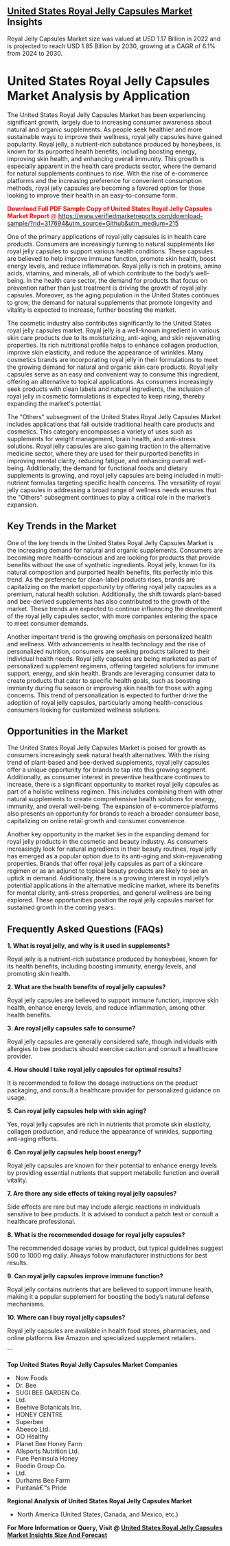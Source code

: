 <h2><a href="https://www.verifiedmarketreports.com/download-sample/?rid=317694&amp;utm_source=Github&amp;utm_medium=215" target="_blank">United States Royal Jelly Capsules Market</a> Insights</h2><p>Royal Jelly Capsules Market size was valued at USD 1.17 Billion in 2022 and is projected to reach USD 1.85 Billion by 2030, growing at a CAGR of 6.1% from 2024 to 2030.</p><p> <h1>United States Royal Jelly Capsules Market Analysis by Application</h1> <p>The United States Royal Jelly Capsules Market has been experiencing significant growth, largely due to increasing consumer awareness about natural and organic supplements. As people seek healthier and more sustainable ways to improve their wellness, royal jelly capsules have gained popularity. Royal jelly, a nutrient-rich substance produced by honeybees, is known for its purported health benefits, including boosting energy, improving skin health, and enhancing overall immunity. This growth is especially apparent in the health care products sector, where the demand for natural supplements continues to rise. With the rise of e-commerce platforms and the increasing preference for convenient consumption methods, royal jelly capsules are becoming a favored option for those looking to improve their health in an easy-to-consume form. <p><span class=""><span style="color: #ff0000;"><strong>Download Full PDF Sample Copy of United States Royal Jelly Capsules Market Report</strong> @ </span><a href="https://www.verifiedmarketreports.com/download-sample/?rid=317694&amp;utm_source=Github&amp;utm_medium=215" target="_blank">https://www.verifiedmarketreports.com/download-sample/?rid=317694&amp;utm_source=Github&amp;utm_medium=215</a></span></p> One of the primary applications of royal jelly capsules is in health care products. Consumers are increasingly turning to natural supplements like royal jelly capsules to support various health conditions. These capsules are believed to help improve immune function, promote skin health, boost energy levels, and reduce inflammation. Royal jelly is rich in proteins, amino acids, vitamins, and minerals, all of which contribute to the body’s well-being. In the health care sector, the demand for products that focus on prevention rather than just treatment is driving the growth of royal jelly capsules. Moreover, as the aging population in the United States continues to grow, the demand for natural supplements that promote longevity and vitality is expected to increase, further boosting the market. <p>The cosmetic industry also contributes significantly to the United States royal jelly capsules market. Royal jelly is a well-known ingredient in various skin care products due to its moisturizing, anti-aging, and skin rejuvenating properties. Its rich nutritional profile helps to enhance collagen production, improve skin elasticity, and reduce the appearance of wrinkles. Many cosmetics brands are incorporating royal jelly in their formulations to meet the growing demand for natural and organic skin care products. Royal jelly capsules serve as an easy and convenient way to consume this ingredient, offering an alternative to topical applications. As consumers increasingly seek products with clean labels and natural ingredients, the inclusion of royal jelly in cosmetic formulations is expected to keep rising, thereby expanding the market's potential. <p>The "Others" subsegment of the United States Royal Jelly Capsules Market includes applications that fall outside traditional health care products and cosmetics. This category encompasses a variety of uses such as supplements for weight management, brain health, and anti-stress solutions. Royal jelly capsules are also gaining traction in the alternative medicine sector, where they are used for their purported benefits in improving mental clarity, reducing fatigue, and enhancing overall well-being. Additionally, the demand for functional foods and dietary supplements is growing, and royal jelly capsules are being included in multi-nutrient formulas targeting specific health concerns. The versatility of royal jelly capsules in addressing a broad range of wellness needs ensures that the "Others" subsegment continues to play a critical role in the market’s expansion. <h2>Key Trends in the Market</h2> <p>One of the key trends in the United States Royal Jelly Capsules Market is the increasing demand for natural and organic supplements. Consumers are becoming more health-conscious and are looking for products that provide benefits without the use of synthetic ingredients. Royal jelly, known for its natural composition and purported health benefits, fits perfectly into this trend. As the preference for clean-label products rises, brands are capitalizing on the market opportunity by offering royal jelly capsules as a premium, natural health solution. Additionally, the shift towards plant-based and bee-derived supplements has also contributed to the growth of the market. These trends are expected to continue influencing the development of the royal jelly capsules sector, with more companies entering the space to meet consumer demands. <p>Another important trend is the growing emphasis on personalized health and wellness. With advancements in health technology and the rise of personalized nutrition, consumers are seeking products tailored to their individual health needs. Royal jelly capsules are being marketed as part of personalized supplement regimens, offering targeted solutions for immune support, energy, and skin health. Brands are leveraging consumer data to create products that cater to specific health goals, such as boosting immunity during flu season or improving skin health for those with aging concerns. This trend of personalization is expected to further drive the adoption of royal jelly capsules, particularly among health-conscious consumers looking for customized wellness solutions. <h2>Opportunities in the Market</h2> <p>The United States Royal Jelly Capsules Market is poised for growth as consumers increasingly seek natural health alternatives. With the rising trend of plant-based and bee-derived supplements, royal jelly capsules offer a unique opportunity for brands to tap into this growing segment. Additionally, as consumer interest in preventive healthcare continues to increase, there is a significant opportunity to market royal jelly capsules as part of a holistic wellness regimen. This includes combining them with other natural supplements to create comprehensive health solutions for energy, immunity, and overall well-being. The expansion of e-commerce platforms also presents an opportunity for brands to reach a broader consumer base, capitalizing on online retail growth and consumer convenience. <p>Another key opportunity in the market lies in the expanding demand for royal jelly products in the cosmetic and beauty industry. As consumers increasingly look for natural ingredients in their beauty routines, royal jelly has emerged as a popular option due to its anti-aging and skin-rejuvenating properties. Brands that offer royal jelly capsules as part of a skincare regimen or as an adjunct to topical beauty products are likely to see an uptick in demand. Additionally, there is a growing interest in royal jelly’s potential applications in the alternative medicine market, where its benefits for mental clarity, anti-stress properties, and general wellness are being explored. These opportunities position the royal jelly capsules market for sustained growth in the coming years. <h2>Frequently Asked Questions (FAQs)</h2> <p><b>1. What is royal jelly, and why is it used in supplements?</b></p> <p>Royal jelly is a nutrient-rich substance produced by honeybees, known for its health benefits, including boosting immunity, energy levels, and promoting skin health.</p> <p><b>2. What are the health benefits of royal jelly capsules?</b></p> <p>Royal jelly capsules are believed to support immune function, improve skin health, enhance energy levels, and reduce inflammation, among other health benefits.</p> <p><b>3. Are royal jelly capsules safe to consume?</b></p> <p>Royal jelly capsules are generally considered safe, though individuals with allergies to bee products should exercise caution and consult a healthcare provider.</p> <p><b>4. How should I take royal jelly capsules for optimal results?</b></p> <p>It is recommended to follow the dosage instructions on the product packaging, and consult a healthcare provider for personalized guidance on usage.</p> <p><b>5. Can royal jelly capsules help with skin aging?</b></p> <p>Yes, royal jelly capsules are rich in nutrients that promote skin elasticity, collagen production, and reduce the appearance of wrinkles, supporting anti-aging efforts.</p> <p><b>6. Can royal jelly capsules help boost energy?</b></p> <p>Royal jelly capsules are known for their potential to enhance energy levels by providing essential nutrients that support metabolic function and overall vitality.</p> <p><b>7. Are there any side effects of taking royal jelly capsules?</b></p> <p>Side effects are rare but may include allergic reactions in individuals sensitive to bee products. It is advised to conduct a patch test or consult a healthcare professional.</p> <p><b>8. What is the recommended dosage for royal jelly capsules?</b></p> <p>The recommended dosage varies by product, but typical guidelines suggest 500 to 1000 mg daily. Always follow manufacturer instructions for best results.</p> <p><b>9. Can royal jelly capsules improve immune function?</b></p> <p>Royal jelly contains nutrients that are believed to support immune health, making it a popular supplement for boosting the body’s natural defense mechanisms.</p> <p><b>10. Where can I buy royal jelly capsules?</b></p> <p>Royal jelly capsules are available in health food stores, pharmacies, and online platforms like Amazon and specialized supplement retailers.</p> ```</p><p><strong>Top United States Royal Jelly Capsules Market Companies</strong></p><div data-test-id=""><p><li>Now Foods</li><li> Dr. Bee</li><li> SUGI BEE GARDEN Co.</li><li> Ltd.</li><li> Beehive Botanicals Inc.</li><li> HONEY CENTRE</li><li> Superbee</li><li> Abeeco Ltd.</li><li> GO Healthy</li><li> Planet Bee Honey Farm</li><li> Allsports Nutrition Ltd.</li><li> Pure Peninsula Honey</li><li> Roodin Group Co.</li><li> Ltd.</li><li> Durhams Bee Farm</li><li> Puritanâ€™s Pride</li></p><div><strong>Regional Analysis of&nbsp;United States Royal Jelly Capsules Market</strong></div><ul><li dir="ltr"><p dir="ltr">North America&nbsp;(United States, Canada, and Mexico, etc.)</p></li></ul><p><strong>For More Information or Query, Visit @&nbsp;</strong><strong><a href="https://www.verifiedmarketreports.com/product/royal-jelly-capsules-market/?utm_source=Github&amp;utm_medium=215" target="_blank">United States Royal Jelly Capsules Market Insights Size And Forecast</a></strong></p></div>
